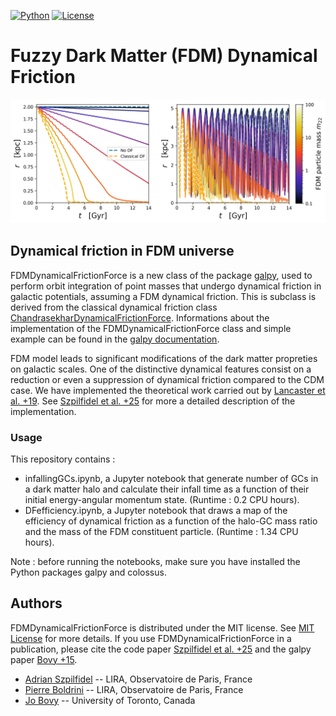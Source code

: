 
[![Python](https://img.shields.io/badge/python-3.8.2-blue.svg)](https://python.org)
[![License](https://img.shields.io/badge/License-MIT-blue.svg)](https://choosealicense.com/licenses/mit/)

# Fuzzy Dark Matter (FDM) Dynamical Friction

<p align="center">
  <img src="FDMexample.png">
</p>

## Dynamical friction in FDM universe

FDMDynamicalFrictionForce is a new class of the package [galpy](https://www.galpy.org/), used to perform orbit integration of point masses that undergo dynamical friction in galactic potentials, assuming a FDM dynamical friction. This is subclass is derived from the classical dynamical friction class [ChandrasekharDynamicalFrictionForce](https://docs.galpy.org/en/v1.10.1/reference/potentialchandrasekhardynfric.html). Informations about the implementation of the FDMDynamicalFrictionForce class and simple example can be found in the [galpy documentation](https://docs.galpy.org/en/latest/reference/potentialfdmdynfric.html).

FDM model leads to significant modifications of the dark matter propreties on galactic scales. One of the distinctive dynamical features consist on a reduction or even a suppression of dynamical friction compared to the CDM case. We have implemented the theoretical work carried out by [Lancaster et al. +19](https://arxiv.org/abs/1909.06381). See [Szpilfidel et al. +25]() for more a detailed description of the implementation.

### Usage
This repository contains : 
* infallingGCs.ipynb, a Jupyter notebook that generate number of GCs in a dark matter halo and calculate their infall time as a function of their initial energy-angular momentum state. (Runtime : 0.2 CPU hours).
* DFefficiency.ipynb, a Jupyter notebook that draws a map of the efficiency of dynamical friction as a function of the halo-GC mass ratio and the mass of the FDM constituent particle. (Runtime : 1.34 CPU hours).

Note : before running the notebooks, make sure you have installed the Python packages galpy and colossus.

## Authors
FDMDynamicalFrictionForce is distributed under the MIT license. See [MIT License](https://en.wikipedia.org/wiki/MIT_License) for more details. If you use FDMDynamicalFrictionForce in a publication, please cite the code paper [Szpilfidel et al. +25]() and the galpy paper [Bovy +15](https://arxiv.org/abs/1412.3451).

* [Adrian Szpilfidel](mailto:adrian.szpilfidel@obspm.fr) -- LIRA, Observatoire de Paris, France
* [Pierre Boldrini](mailto:pierre.boldrini@obspm.fr) -- LIRA, Observatoire de Paris, France
* [Jo Bovy](mailto:boldrini@iap.fr) -- University of Toronto, Canada
